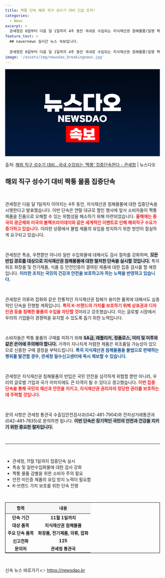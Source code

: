 ```yaml
---
title: 짝퉁 단속 해외 직구 성수기 대비 긴급 조치!
categories:
  - News
excerpt: >
  관세청은 6일부터 다음 달 1일까지 4주 동안 국내로 수입되는 지식재산권 침해물품(일명 짝퉁)에 대한 집중단…
feature_text: >
  ## navernews 실시간 뉴스 속보입니다.

  관세청은 6일부터 다음 달 1일까지 4주 동안 국내로 수입되는 지식재산권 침해물품(일명 짝퉁)에 대한 집중단…
image: '/assets/img/newsdao_breakingnews.jpg'
---
```


![뉴스다오 속보](/assets/img/newsdao_breakingnews.jpg)

<p>출처: <a href="https://newsdao.kr/2422" rel="dofollow">해외 직구 성수기 대비…국내 수입되는 ‘짝퉁’ 집중단속한다 - 관세청</a> | 뉴스다오</p>

<h2 data-ke-size="size26">해외 직구 성수기 대비 짝퉁 물품 집중단속</h2>

<p data-ke-size="size16">&nbsp;</p>

관세청은 다음 달 1일까지 이어지는 4주 동안, 지식재산권 침해물품에 대한 집중단속을 시행한다고 발표했습니다. 이번 단속은 연말 대규모 할인 행사에 앞서 소비자들이 짝퉁 제품을 진품으로 오해할 수 있는 위험성을 해소하기 위해 마련되었습니다. <b><span style="color: #ee2323;">올해에는 중국의 광군제와 미국의 블랙프라이데이와 같은 세계적인 이벤트로 인해 해외직구 수요가 증가하고 있습니다.</span></b> 이러한 상황에서 불법 제품의 유입을 방지하기 위한 방안이 절실하게 요구되고 있습니다. 

<p data-ke-size="size16">&nbsp;</p>

관세청은 특송, 우편뿐만 아니라 일반 수입화물에 대해서도 검사 절차를 강화하며, <b><span style="background-color: #21538527;">모든 반입 경로를 대상으로 지식재산권 침해물품에 대한 철저한 단속을 실시할 것입니다.</span></b> 특히 위조 화장품 및 전기제품, 식품 등 안전인증이 결여된 제품에 대한 집중 검사를 할 예정입니다. <b><span style="color: #1a5490;">이러한 조치는 국민의 건강과 안전을 보호하고자 하는 노력을 반영하고 있습니다.</span></b>

<p data-ke-size="size16">&nbsp;</p>

관세청은 의류와 잡화와 같은 전통적인 지식재산권 침해가 용이한 품목에 대해서도 심층적인 단속을 진행할 계획입니다. <b><span style="color: #ee2323;">특히 K-브랜드의 가치를 보호하기 위해 상표권과 디자인권 등을 침해한 물품의 수입을 차단할 것</span></b>이라고 강조했습니다. 이는 글로벌 시장에서 우리의 기업들이 경쟁력을 유지할 수 있도록 돕기 위한 노력입니다.

<p data-ke-size="size16">&nbsp;</p>

소비자들은 짝퉁 물품의 구매를 피하기 위해 <b><span style="background-color: #21538527;">SA급, 레플리카, 정품로스, 미러 및 미투와 같은 은어에 주의해야 합니다.</span></b> 가격이 지나치게 저렴한 제품은 위조품일 가능성이 있으므로 신중한 구매 결정을 부탁드립니다. <b><span style="color: #1a5490;">특히 지식재산권 침해물품을 불법으로 판매하는 행위를 발견할 경우, 관세청 밀수신고센터에 즉시 제보할 수 있습니다.</span></b>

<p data-ke-size="size16">&nbsp;</p>

관세청은 지식재산권 침해물품의 반입은 국민 안전을 심각하게 위협할 뿐만 아니라, 우리의 글로벌 기업과 국가 이미지에도 큰 타격이 될 수 있다고 경고했습니다. <b><span style="color: #ee2323;">이번 집중 단속을 통해 국민의 재산과 안전을 지키고, 지식재산권 권리자의 정당한 권리를 보호하는 데 주력할 것입니다.</span></b> 

<p data-ke-size="size16">&nbsp;</p>

문의 사항은 관세청 통관국 수출입안전검사과(042-481-7904)와 전자상거래통관과(042-481-7835)로 문의하면 됩니다. <b><span style="background-color: #21538527;">이번 단속은 장기적인 국민의 안전과 건강을 지키기 위한 중요한 절차입니다.</span></b>

<p data-ke-size="size16">&nbsp;</p>

<hr />

<p data-ke-size="size16">&nbsp;</p>

<ul>
<li>관세청, 11월 1일까지 집중단속 실시</li>
<li>특송 및 일반수입화물에 대한 검사 강화</li>
<li>짝퉁 물품 감별을 위한 소비자 주의 필요</li>
<li>안전 미인증 제품의 유입 방지 노력이 필요함</li>
<li>K-브랜드 가치 보호를 위한 단속 진행</li>
</ul>

<p data-ke-size="size16">&nbsp;</p>

<table style="width: 100%; border-collapse: collapse; border: 1px solid #000;">
<thead>
<tr>
<td style="text-align: center; height: 30px; background-color: #f5f5f5;"><b>항목</b></td>
<td style="text-align: center; height: 30px; background-color: #f5f5f5;"><b>내용</b></td>
</tr>
</thead>
<tbody>
<tr>
<td style="text-align: center; height: 17px;"><b>단속 기간</b></td>
<td style="text-align: center; height: 17px;"><b>11월 1일까지</b></td>
</tr>
<tr>
<td style="text-align: center; height: 17px;"><b>대상 품목</b></td>
<td style="text-align: center; height: 17px;"><b>지식재산권 침해물품</b></td>
</tr>
<tr>
<td style="text-align: center; height: 17px;"><b>주요 단속 품목</b></td>
<td style="text-align: center; height: 17px;"><b>화장품, 전기제품, 의류, 잡화</b></td>
</tr>
<tr>
<td style="text-align: center; height: 17px;"><b>신고전화</b></td>
<td style="text-align: center; height: 17px;"><b>125</b></td>
</tr>
<tr>
<td style="text-align: center; height: 17px;"><b>문의처</b></td>
<td style="text-align: center; height: 17px;"><b>관세청 통관국</b></td>
</tr>
</tbody>
</table>

<p data-ke-size="size16">&nbsp;</p> 

신속 뉴스 바로가기 👉 <a href="https://newsdao.kr" rel="dofollow">https://newsdao.kr</a>


